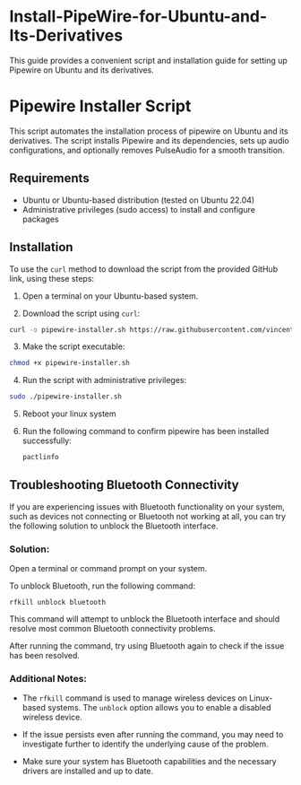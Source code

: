 # Install-PipeWire-for-Ubuntu-and-Its-Derivatives
This guide provides a convenient script and installation guide for setting up Pipewire on Ubuntu and its derivatives.

# Pipewire Installer Script

This script automates the installation process of pipewire on Ubuntu and its derivatives. The script installs Pipewire and its dependencies, sets up audio configurations, and optionally removes PulseAudio for a smooth transition.

## Requirements

- Ubuntu or Ubuntu-based distribution (tested on Ubuntu 22.04)
- Administrative privileges (sudo access) to install and configure packages

## Installation

To use the `curl` method to download the script from the provided GitHub link, using these steps:

1. Open a terminal on your Ubuntu-based system.

2. Download the script using `curl`:

```bash
curl -o pipewire-installer.sh https://raw.githubusercontent.com/vincent-chege/Install-PipeWire-for-Ubuntu-and-Its-Derivatives/main/pipewire-installer.sh
```

3. Make the script executable:

```bash
chmod +x pipewire-installer.sh
```

4. Run the script with administrative privileges:

```bash
sudo ./pipewire-installer.sh
```

5. Reboot your linux system

6. Run the following command to confirm pipewire has been installed successfully:
   ```bash
   pactlinfo
   ```



## Troubleshooting Bluetooth Connectivity

If you are experiencing issues with Bluetooth functionality on your system, such as devices not connecting or Bluetooth not working at all, you can try the following solution to unblock the Bluetooth interface.

### Solution:

Open a terminal or command prompt on your system.

To unblock Bluetooth, run the following command:

```
rfkill unblock bluetooth
```

This command will attempt to unblock the Bluetooth interface and should resolve most common Bluetooth connectivity problems.

After running the command, try using Bluetooth again to check if the issue has been resolved.

### Additional Notes:

- The `rfkill` command is used to manage wireless devices on Linux-based systems. The `unblock` option allows you to enable a disabled wireless device.

- If the issue persists even after running the command, you may need to investigate further to identify the underlying cause of the problem.

- Make sure your system has Bluetooth capabilities and the necessary drivers are installed and up to date.




